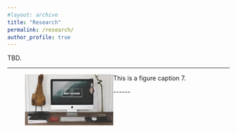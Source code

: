 ```yaml
---
#layout: archive
title: "Research"
permalink: /research/
author_profile: true
---
```



TBD.

------
<figure>
   <img src= "/images/foo-bar-identity.jpg" 
   style="float:left; width:200px;height:100 px"
  alt="this is a placeholder image">
  <figcaption>This is a figure caption 7.</figcaption>
</figure>
------


